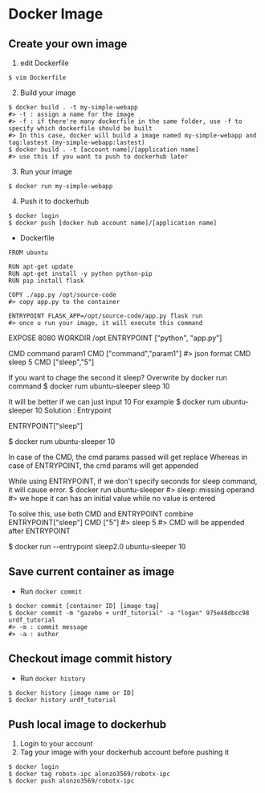 # Docker Image

## Create your own image

1. edit Dockerfile
```console
$ vim Dockerfile
```

2. Build your image
```console
$ docker build . -t my-simple-webapp 
#> -t : assign a name for the image
#> -f : if there're many dockerfile in the same folder, use -f to specify which dockerfile should be built
#> In this case, docker will build a image named my-simple-webapp and tag:lastest (my-simple-webapp:lastest)
$ docker build . -t [account name]/[application name]
#> use this if you want to push to dockerhub later
```

3. Run your image
```console
$ docker run my-simple-webapp
```

4. Push it to dockerhub
```console
$ docker login
$ docker push [docker hub account name]/[application name]
```

* Dockerfile
```console
FROM ubuntu

RUN apt-get update
RUN apt-get install -y python python-pip
RUN pip install flask

COPY ./app.py /opt/source-code  
#> copy app.py to the container

ENTRYPOINT FLASK_APP=/opt/source-code/app.py flask run 
#> once u run your image, it will execute this command
```

EXPOSE 8080
WORKDIR /opt
ENTRYPOINT ["python", "app.py"]

CMD command param1
CMD ["command","param1"] #> json format
CMD sleep 5
CMD ["sleep","5"]

If you want to chage the second it sleep?
Overwrite by docker run command
$ docker rum ubuntu-sleeper sleep 10

It will be better if we can just input 10
For example 
$ docker rum ubuntu-sleeper 10
Solution : Entrypoint

ENTRYPOINT["sleep"]

$ docker rum ubuntu-sleeper 10

In case of the CMD, the cmd params passed will get replace
Whereas in case of ENTRYPOINT, the cmd params will get appended

While using ENTRYPOINT, if we don't specify seconds for sleep command,
it will cause error.
$ docker run ubuntu-sleeper
#> sleep: missing operand
#> we hope it can has an initial value while no value is entered

To solve this, use both CMD and ENTRYPOINT combine
ENTRYPOINT["sleep"]
CMD ["5"]
#> sleep 5
#> CMD will be appended after ENTRYPOINT

$ docker run --entrypoint sleep2.0 ubuntu-sleeper 10

## Save current container as image
* Run `docker commit`
```console
$ docker commit [container ID] [image tag]
$ docker commit -m "gazebo + urdf_tutorial" -a "logan" 975e48dbcc98 urdf_tutorial
#> -m : commit message
#> -a : author
```

## Checkout image commit history
* Run `docker history`
```console
$ docker history [image name or ID]
$ docker history urdf_tutorial
```
## Push local image to dockerhub
1. Login to your account
2. Tag your image with your dockerhub account before pushing it 
```console
$ docker login
$ docker tag robotx-ipc alonzo3569/robotx-ipc
$ docker push alonzo3569/robotx-ipc
```
